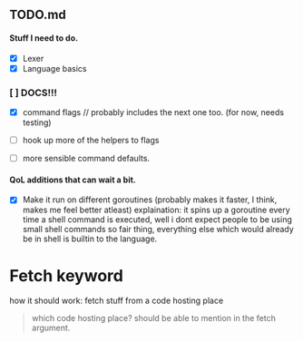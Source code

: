 ## TODO.md

#### Stuff I need to do.  

- [x] Lexer 
- [x] Language basics 
### [ ] DOCS!!!
- [x] command flags // probably includes the next one too. (for now, needs testing) 
- [ ] hook up more of the helpers to flags 
- [ ] more sensible command defaults.


#### QoL additions that can wait a bit. 

- [x] Make it run on different goroutines (probably makes it faster, I think, makes me feel better atleast) 
explaination: 
    it spins up a goroutine every time a shell command is executed, well i dont expect people to be using
    small shell commands so fair thing, everything else which would already be in shell is builtin
    to the language.

# Fetch keyword 
how it should work: 
    fetch stuff from a code hosting place 

> which code hosting place? 
> should be able to mention in the fetch argument. 


